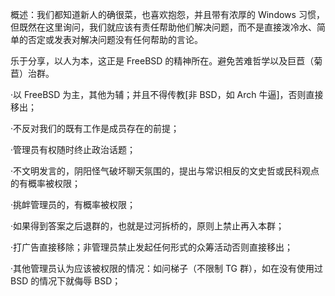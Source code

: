 概述：我们都知道新人的确很菜，也喜欢抱怨，并且带有浓厚的 Windows 习惯，但既然在这里询问，我们就应该有责任帮助他们解决问题，而不是直接泼冷水、简单的否定或发表对解决问题没有任何帮助的言论。

乐于分享，以人为本，这正是 FreeBSD 的精神所在。避免苦难哲学以及巨苣（菊苣）治群。

·以 FreeBSD 为主，其他为辅；并且不得传教[非 BSD，如 Arch 牛逼]，否则直接移出；

·不反对我们的既有工作是成员存在的前提；

·管理员有权随时终止政治话题；

·不文明发言的，阴阳怪气破坏聊天氛围的，提出与常识相反的文史哲或民科观点的有概率被权限；

·挑衅管理员的，有概率被权限；

·如果得到答案之后退群的，也就是过河拆桥的，原则上禁止再入本群；

·打广告直接移除；非管理员禁止发起任何形式的众筹活动否则直接移出；

·其他管理员认为应该被权限的情况：如问梯子（不限制 TG 群），如在没有使用过 BSD 的情况下就侮辱 BSD；
